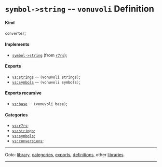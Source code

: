 

<a id='definition__vonuvoli__symbol-_3e_string'></a>

# `symbol->string` -- `vonuvoli` Definition


<a id='definition__vonuvoli__symbol-_3e_string__kind'></a>

#### Kind

`converter`;


<a id='definition__vonuvoli__symbol-_3e_string__implements'></a>

#### Implements

 * [`symbol->string`](../../r7rs/definitions/symbol-_3e_string.md#definition__r7rs__symbol-_3e_string) (from [`r7rs`](../../r7rs/_index.md#library__r7rs));


<a id='definition__vonuvoli__symbol-_3e_string__exports'></a>

#### Exports

 * [`vs:strings`](../../vonuvoli/exports/vs_3a_strings.md#export__vonuvoli__vs_3a_strings) -- `(vonuvoli strings)`;
 * [`vs:symbols`](../../vonuvoli/exports/vs_3a_symbols.md#export__vonuvoli__vs_3a_symbols) -- `(vonuvoli symbols)`;


<a id='definition__vonuvoli__symbol-_3e_string__exports-recursive'></a>

#### Exports recursive

 * [`vs:base`](../../vonuvoli/exports/vs_3a_base.md#export__vonuvoli__vs_3a_base) -- `(vonuvoli base)`;


<a id='definition__vonuvoli__symbol-_3e_string__categories'></a>

#### Categories

 * [`vs:r7rs`](../../vonuvoli/categories/vs_3a_r7rs.md#category__vonuvoli__vs_3a_r7rs);
 * [`vs:strings`](../../vonuvoli/categories/vs_3a_strings.md#category__vonuvoli__vs_3a_strings);
 * [`vs:symbols`](../../vonuvoli/categories/vs_3a_symbols.md#category__vonuvoli__vs_3a_symbols);
 * [`vs:conversions`](../../vonuvoli/categories/vs_3a_conversions.md#category__vonuvoli__vs_3a_conversions);

----

Goto: [library](../../vonuvoli/_index.md#library__vonuvoli), [categories](../../vonuvoli/categories/_index.md#toc__vonuvoli__categories), [exports](../../vonuvoli/exports/_index.md#toc__vonuvoli__exports), [definitions](../../vonuvoli/definitions/_index.md#toc__vonuvoli__definitions), other [libraries](../../_libraries.md#toc__libraries).

----

